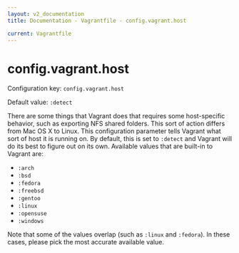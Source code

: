 ```yaml
---
layout: v2_documentation
title: Documentation - Vagrantfile - config.vagrant.host

current: Vagrantfile
---
```

# config.vagrant.host

Configuration key: `config.vagrant.host`

Default value: `:detect`

There are some things that Vagrant does that requires some host-specific
behavior, such as exporting NFS shared folders. This sort of action differs
from Mac OS X to Linux. This configuration parameter tells Vagrant what sort
of host it is running on. By default, this is set to `:detect` and Vagrant
will do its best to figure out on its own. Available values that are built-in
to Vagrant are:

* `:arch`
* `:bsd`
* `:fedora`
* `:freebsd`
* `:gentoo`
* `:linux`
* `:opensuse`
* `:windows`

Note that some of the values overlap (such as `:linux` and `:fedora`). In these
cases, please pick the most accurate available value.
